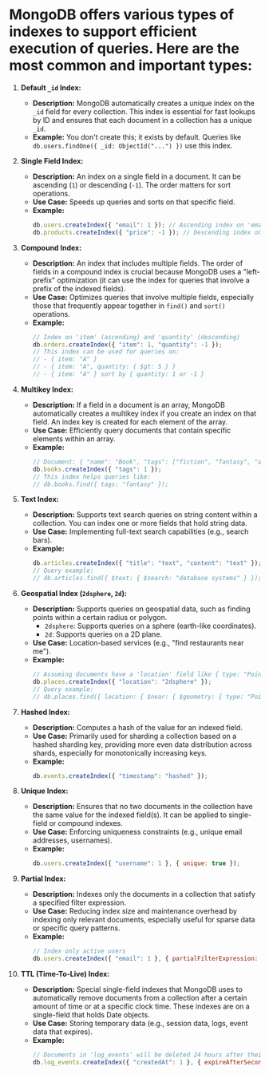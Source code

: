 # MongoDB offers various types of indexes to support efficient execution of queries. Here are the most common and important types:

1.  **Default `_id` Index:**
    * **Description:** MongoDB automatically creates a unique index on the `_id` field for every collection. This index is essential for fast lookups by ID and ensures that each document in a collection has a unique `_id`.
    * **Example:** You don't create this; it exists by default. Queries like `db.users.findOne({ _id: ObjectId("...") })` use this index.

2.  **Single Field Index:**
    * **Description:** An index on a single field in a document. It can be ascending (`1`) or descending (`-1`). The order matters for sort operations.
    * **Use Case:** Speeds up queries and sorts on that specific field.
    * **Example:**
        ```javascript
        db.users.createIndex({ "email": 1 }); // Ascending index on 'email'
        db.products.createIndex({ "price": -1 }); // Descending index on 'price'
        ```

3.  **Compound Index:**
    * **Description:** An index that includes multiple fields. The order of fields in a compound index is crucial because MongoDB uses a "left-prefix" optimization (it can use the index for queries that involve a prefix of the indexed fields).
    * **Use Case:** Optimizes queries that involve multiple fields, especially those that frequently appear together in `find()` and `sort()` operations.
    * **Example:**
        ```javascript
        // Index on 'item' (ascending) and 'quantity' (descending)
        db.orders.createIndex({ "item": 1, "quantity": -1 });
        // This index can be used for queries on:
        // - { item: "A" }
        // - { item: "A", quantity: { $gt: 5 } }
        // - { item: "A" } sort by { quantity: 1 or -1 }
        ```

4.  **Multikey Index:**
    * **Description:** If a field in a document is an array, MongoDB automatically creates a multikey index if you create an index on that field. An index key is created for each element of the array.
    * **Use Case:** Efficiently query documents that contain specific elements within an array.
    * **Example:**
        ```javascript
        // Document: { "name": "Book", "tags": ["fiction", "fantasy", "adventure"] }
        db.books.createIndex({ "tags": 1 });
        // This index helps queries like:
        // db.books.find({ tags: "fantasy" });
        ```

5.  **Text Index:**
    * **Description:** Supports text search queries on string content within a collection. You can index one or more fields that hold string data.
    * **Use Case:** Implementing full-text search capabilities (e.g., search bars).
    * **Example:**
        ```javascript
        db.articles.createIndex({ "title": "text", "content": "text" });
        // Query example:
        // db.articles.find({ $text: { $search: "database systems" } });
        ```

6.  **Geospatial Index (`2dsphere`, `2d`):**
    * **Description:** Supports queries on geospatial data, such as finding points within a certain radius or polygon.
        * `2dsphere`: Supports queries on a sphere (earth-like coordinates).
        * `2d`: Supports queries on a 2D plane.
    * **Use Case:** Location-based services (e.g., "find restaurants near me").
    * **Example:**
        ```javascript
        // Assuming documents have a 'location' field like { type: "Point", coordinates: [long, lat] }
        db.places.createIndex({ "location": "2dsphere" });
        // Query example:
        // db.places.find({ location: { $near: { $geometry: { type: "Point", coordinates: [ -73.9667, 40.78 ] }, $maxDistance: 1000 } } });
        ```

7.  **Hashed Index:**
    * **Description:** Computes a hash of the value for an indexed field.
    * **Use Case:** Primarily used for sharding a collection based on a hashed sharding key, providing more even data distribution across shards, especially for monotonically increasing keys.
    * **Example:**
        ```javascript
        db.events.createIndex({ "timestamp": "hashed" });
        ```

8.  **Unique Index:**
    * **Description:** Ensures that no two documents in the collection have the same value for the indexed field(s). It can be applied to single-field or compound indexes.
    * **Use Case:** Enforcing uniqueness constraints (e.g., unique email addresses, usernames).
    * **Example:**
        ```javascript
        db.users.createIndex({ "username": 1 }, { unique: true });
        ```

9.  **Partial Index:**
    * **Description:** Indexes only the documents in a collection that satisfy a specified filter expression.
    * **Use Case:** Reducing index size and maintenance overhead by indexing only relevant documents, especially useful for sparse data or specific query patterns.
    * **Example:**
        ```javascript
        // Index only active users
        db.users.createIndex({ "email": 1 }, { partialFilterExpression: { "status": "active" } });
        ```

10. **TTL (Time-To-Live) Index:**
    * **Description:** Special single-field indexes that MongoDB uses to automatically remove documents from a collection after a certain amount of time or at a specific clock time. These indexes are on a single-field that holds Date objects.
    * **Use Case:** Storing temporary data (e.g., session data, logs, event data that expires).
    * **Example:**
        ```javascript
        // Documents in 'log_events' will be deleted 24 hours after their 'createdAt' field value
        db.log_events.createIndex({ "createdAt": 1 }, { expireAfterSeconds: 86400 }); // 86400 seconds = 24 hours
        ```







        